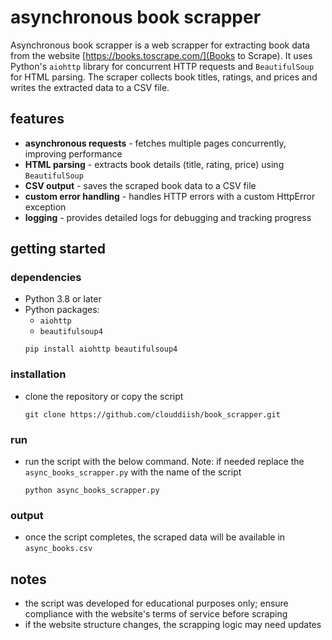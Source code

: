 # asynchronous book scrapper

Asynchronous book scrapper is a web scrapper for extracting book data from the website [https://books.toscrape.com/](Books to Scrape). It uses Python's `aiohttp` library for concurrent HTTP requests and `BeautifulSoup` for HTML parsing. The scraper collects book titles, ratings, and prices and writes the extracted data to a CSV file.

## features

- **asynchronous requests** - fetches multiple pages concurrently, improving performance
- **HTML parsing** - extracts book details (title, rating, price) using `BeautifulSoup`
- **CSV output** - saves the scraped book data to a CSV file
- **custom error handling** - handles HTTP errors with a custom HttpError exception
- **logging** - provides detailed logs for debugging and tracking progress

## getting started

### dependencies

- Python 3.8 or later
- Python packages:
  - `aiohttp`
  - `beautifulsoup4`
  ```
  pip install aiohttp beautifulsoup4
  ```

### installation

- clone the repository or copy the script
  ```
  git clone https://github.com/clouddiish/book_scrapper.git
  ```

### run

- run the script with the below command. Note: if needed replace the `async_books_scrapper.py` with the name of the script
  ```
  python async_books_scrapper.py
  ```

### output

- once the script completes, the scraped data will be available in `async_books.csv`

## notes

- the script was developed for educational purposes only; ensure compliance with the website's terms of service before scraping
- if the website structure changes, the scrapping logic may need updates
